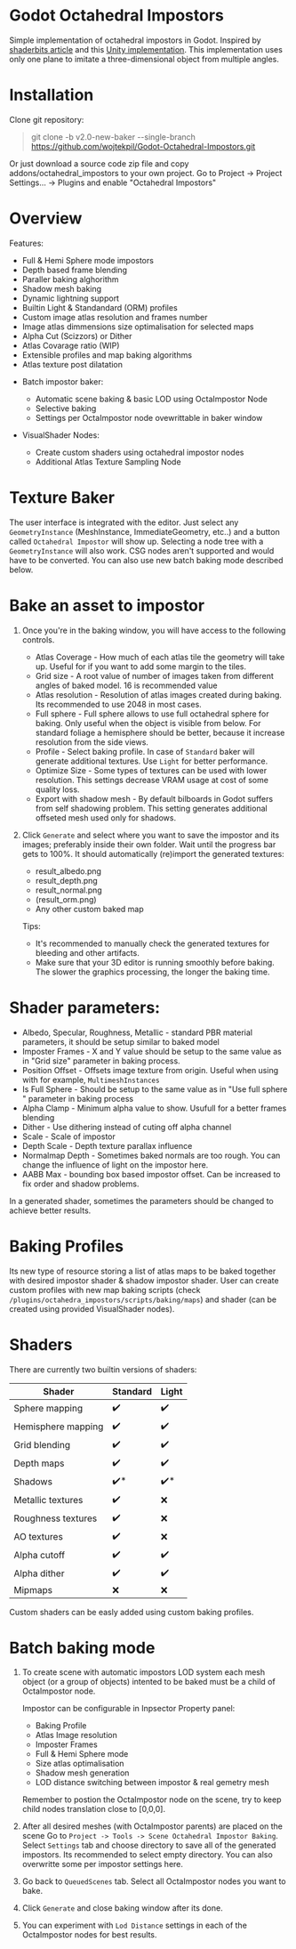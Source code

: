 
# Godot Octahedral Impostors

Simple implementation of octahedral impostors in Godot. Inspired by [shaderbits article](https://www.shaderbits.com/blog/octahedral-impostors) and this [Unity implementation](https://github.com/xraxra/IMP).
This implementation uses only one plane to imitate a three-dimensional object from multiple angles.

# Installation

Clone git repository:
 > git clone -b v2.0-new-baker --single-branch https://github.com/wojtekpil/Godot-Octahedral-Impostors.git

Or just download a source code zip file and copy addons/octahedral_impostors to your own project.
Go to Project -> Project Settings... -> Plugins and enable "Octahedral Impostors"

# Overview

Features:

- Full & Hemi Sphere mode impostors
- Depth based frame blending
- Paraller baking alghorithm
- Shadow mesh baking
- Dynamic lightning support
- Builtin Light & Standandard (ORM) profiles
- Custom image atlas resolution and frames number
- Image atlas dimmensions size optimalisation for selected maps
- Alpha Cut (Scizzors) or Dither
- Atlas Covarage ratio (WIP)
- Extensible profiles and map baking algorithms
- Atlas texture post dilatation


+ Batch impostor baker:
   - Automatic scene baking & basic LOD using OctaImpostor Node
   - Selective baking
   - Settings per OctaImpostor node ovewrittable in baker window


+ VisualShader Nodes:
   - Create custom shaders using octahedral impostor nodes
   - Additional Atlas Texture Sampling Node


# Texture Baker


The user interface is integrated with the editor. Just select any `GeometryInstance` (MeshInstance, ImmediateGeometry, etc..) and a button called `Octahedral Impostor` will show up. Selecting a node tree with a `GeometryInstance` will also work. CSG nodes aren't supported and would have to be converted. You can also use new batch baking mode described below.


# Bake an asset to impostor


1. Once you're in the baking window, you will have access to the following controls.

   * Atlas Coverage - How much of each atlas tile the geometry will take up. Useful for if you want to add some margin to the tiles.
   * Grid size - A root value of number of images taken from different angles of baked model. 16 is recommended value
   * Atlas resolution - Resolution of atlas images created during baking. Its recommended to use 2048 in most cases.
   * Full sphere - Full sphere allows to use full octahedral sphere for baking. Only useful when the object is visible from below. For standard foliage a hemisphere should be better, because it increase resolution from the side views.
   * Profile - Select baking profile. In case of `Standard` baker will generate additional textures. Use `Light` for better performance.
   * Optimize Size - Some types of textures can be used with lower resolution. This settings decrease VRAM usage at cost of some quality loss.
   * Export with shadow mesh - By default bilboards in Godot suffers from self shadowing problem. This setting generates additional offseted mesh used only for shadows.

2. Click `Generate` and select where you want to save the impostor and its images; preferably inside their own folder. Wait until the progress bar gets to 100%. It should automatically (re)import the generated textures:

   * result_albedo.png
   * result_depth.png
   * result_normal.png
   * (result_orm.png)
   * Any other custom baked map

   Tips:

   * It's recommended to manually check the generated textures for bleeding and other artifacts.
   * Make sure that your 3D editor is running smoothly before baking. The slower the graphics processing, the longer the baking time.


# Shader parameters:

* Albedo, Specular, Roughness, Metallic - standard PBR material parameters, it should be setup similar to baked model
* Imposter Frames - X and Y value should be setup to the same value as in "Grid size" parameter in baking process.
* Position Offset - Offsets image texture from origin. Useful when using with for example, `MultimeshInstances`
* Is Full Sphere - Should be setup to the same value as in "Use full sphere " parameter in baking process
* Alpha Clamp - Minimum alpha value to show. Usufull for a better frames blending
* Dither - Use dithering instead of cuting off alpha channel
* Scale - Scale of impostor
* Depth Scale - Depth texture parallax influence
* Normalmap Depth - Sometimes baked normals are too rough. You can change the influence of light on the impostor here.
* AABB Max - bounding box based impostor offset. Can be increased to fix order and shadow problems.

In a generated shader, sometimes the parameters should be changed to achieve better results.


# Baking Profiles

Its new type of resource storing a list of atlas maps to be baked together with
desired impostor shader & shadow impostor shader. User can create custom profiles
with new map baking scripts (check `/plugins/octahedra_impostors/scripts/baking/maps`) and shader (can be created using provided VisualShader nodes).

# Shaders

There are currently two builtin versions of shaders:

Shader       | Standard         | Light
------------ | ------------- | -------------
Sphere mapping | :heavy_check_mark:        | :heavy_check_mark:
Hemisphere mapping | :heavy_check_mark:        | :heavy_check_mark:
Grid blending  | :heavy_check_mark:        | :heavy_check_mark:
Depth maps  | :heavy_check_mark:        |   :heavy_check_mark:
Shadows  | :heavy_check_mark:*        |    :heavy_check_mark:*
Metallic textures  | :heavy_check_mark:        |   :x:
Roughness textures  | :heavy_check_mark:        |   :x:
AO textures   | :heavy_check_mark:        |   :x:
Alpha cutoff  | :heavy_check_mark:        |   :heavy_check_mark:
Alpha dither  | :heavy_check_mark:        |   :heavy_check_mark:
Mipmaps        | :x:                       | :x:


Custom shaders can be easly added using custom baking profiles.

# Batch baking mode

1. To create scene with automatic impostors LOD system each mesh object (or a group of objects) intented to be baked must be a child of OctaImpostor node.

   Impostor can be configurable in Inpsector Property panel:

   * Baking Profile
   * Atlas Image resolution
   * Imposter Frames
   * Full & Hemi Sphere mode
   * Size atlas optimalisation
   * Shadow mesh generation
   * LOD distance switching between impostor & real gemetry mesh

   Remember to postion the OctaImpostor node on the scene, try to keep child nodes translation close to [0,0,0].

2. After all desired meshes (with OctaImpostor parents) are placed on the scene Go to `Project -> Tools -> Scene Octahedral Impostor Baking`. Select `Settings` tab and choose directory to save all of the generated impostors. Its recommended to select empty directory. You can also overwritte some per impostor settings here.

3. Go back to `QueuedScenes` tab. Select all OctaImpostor nodes you want to bake.
4. Click `Generate` and close baking window after its done.
5. You can experiment with `Lod Distance` settings in each of the OctaImpostor nodes for best results.

